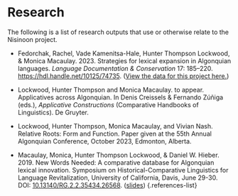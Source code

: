 # Research

The following is a list of research outputs that use or otherwise relate to the Nisinoon project.

- Fedorchak, Rachel, Vade Kamenitsa-Hale, Hunter Thompson Lockwood, & Monica Macaulay. 2023. Strategies for lexical expansion in Algonquian languages. <cite>Language Documentation & Conservation</cite> 17: 185–220. <https://hdl.handle.net/10125/74735>. ([View the data for this project here.](/research/Fedorchaketal2023))

- Lockwood, Hunter Thompson and Monica Macaulay. to appear. Applicatives across Algonquian. In Denis Creissels & Fernando Zúñiga (eds.), <cite>Applicative Constructions</cite> (Comparative Handbooks of Linguistics). De Gruyter.

- Lockwood, Hunter Thompson, Monica Macaulay, and Vivian Nash. Relative Roots: Form and Function. Paper given at the 55th Annual Algonquian Conference, October 2023, Edmonton, Alberta.

- Macaulay, Monica, Hunter Thompson Lockwood, & Daniel W. Hieber. 2019. New Words Needed: A comparative database for Algonquian lexical innovation. Symposium on Historical-Comparative Linguistics for Language Revitalization, University of California, Davis, June 29-30. DOI: [10.13140/RG.2.2.35434.26568](https://doi.org/10.13140/RG.2.2.35434.26568). ([slides](https://doi.org/10.13140/RG.2.2.35434.26568))
{.references-list}

